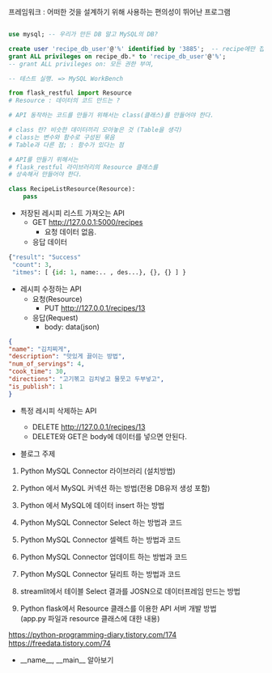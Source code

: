
프레임워크 : 어떠한 것을 설계하기 위해 사용하는 편의성이 뛰어난 프로그램

```sql

use mysql; -- 우리가 만든 DB 말고 MySQL의 DB?

create user 'recipe_db_user'@'%' identified by '3885';  -- recipe에만 접속?
grant ALL privileges on recipe_db.* to 'recipe_db_user'@'%';
-- grant ALL privileges on: 모든 권한 부여, 

-- 테스트 실행. => MySQL WorkBench
```

```python
from flask_restful import Resource
# Resource : 데이터의 코드 만드는 ?

# API 동작하는 코드를 만들기 위해서는 class(클래스)를 만들어야 한다.

# class 란? 비슷한 데이터끼리 모아놓은 것 (Table을 생각)
# class는 변수와 함수로 구성된 묶음
# Table과 다른 점; : 함수가 있다는 점

# API를 만들기 위해서는
# flask_restful 라이브러리의 Resource 클래스를
# 상속해서 만들어야 한다.

class RecipeListResource(Resource):
    pass
```

- 저장된 레시피 리스트 가져오는 API
    - GET http://127.0.0.1:5000/recipes
      - 요청 데이터 없음.
    - 응답 데이터
```python
{"result": "Success"
 "count": 3,
 "itmes": [ {id: 1, name:.. , des...}, {}, {} ] }
```
- 레시피 수정하는 API
  - 요청(Resource)
    - PUT http://127.0.0.1/recipes/13
  - 응답(Request)
    - body: data(json)
```json
{
"name": "김치찌게",
"description": "맛있게 끓이는 방법",
"num_of_servings": 4,
"cook_time": 30,
"directions": "고기볶고 김치넣고 물뭇고 두부넣고",
"is_publish": 1
}
```
- 특정 레시피 삭제하는 API
  - DELETE http://127.0.0.1/recipes/13
  - DELETE와 GET은 body에 데이터를 넣으면 안된다. 

- 블로그 주제
1. Python MySQL Connector 라이브러리 (설치방법)
2. Python 에서 MySQL 커넥션 하는 방법(전용 DB유저 생성 포함)
3. Python 에서 MySQL에 데이터 insert 하는 방법
4. Python MySQL Connector Select 하는 방법과 코드

5. Python MySQL Connector 셀렉트 하는 방법과 코드
6. Python MySQL Connector 업데이트 하는 방법과 코드
7. Python MySQL Connector 딜리트 하는 방법과 코드
8. streamlit에서 테이블 Select 결과를 JOSN으로 데이터프레임 만드는 방법
9. Python flask에서 Resource 클래스를 이용한 API 서버 개발 방법  
    (app.py 파일과 resource 클래스에 대한 내용)


https://python-programming-diary.tistory.com/174
https://freedata.tistory.com/74

- \_\_name\_\_, \_\_main\__ 알아보기
